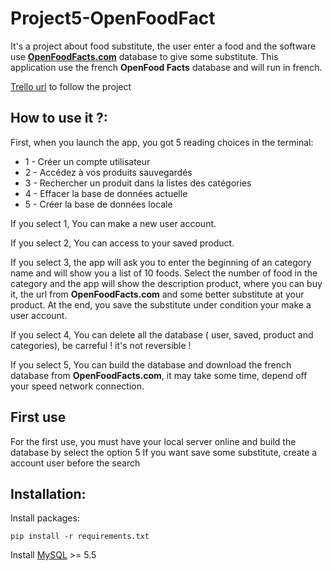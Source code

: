 ﻿# Project5-OpenFoodFact


It's a project about food substitute, the user enter a food and the software use [**OpenFoodFacts.com**](https://world.openfoodfacts.org/) database to give some substitute.
This application use the french **OpenFood Facts** database and will run in french.

[Trello url](https://trello.com/b/ms61EyzV/project5-openfoodfact) to follow the project


**How to use it ?:**
----------

First, when you launch the app, you got 5 reading choices in the terminal:

 - 1 - Créer un compte utilisateur
 - 2 - Accédez à vos produits sauvegardés
 - 3 - Rechercher un produit dans la listes des catégories
 - 4 - Effacer la base de données actuelle
 - 5 - Créer la base de données locale
 
 If you select 1, You can make a new user account.

 If you select 2, You can access to your saved product.

 If you select 3, the app will ask you to enter the beginning of an category name and will show you a list of 10 foods. Select the number of food in the category and the app will show the description product, where you can buy it, the url from **OpenFoodFacts.com** and some better substitute at your product. At the end, you save the substitute under condition your make a user account.

 If you select 4, You can delete all the database ( user, saved, product and categories), be carreful ! it's not reversible !

 If you select 5, You can build the database and download the french database from **OpenFoodFacts.com**, it may take some time, depend off your speed network connection.

**First use**
----------

For the first use, you must have your local server online and build the database by select the option 5
If you want save some substitute, create a account user before the search

**Installation:**
----------
Install packages:

    pip install -r requirements.txt

Install [MySQL](https://dev.mysql.com/downloads/installer/) >= 5.5



